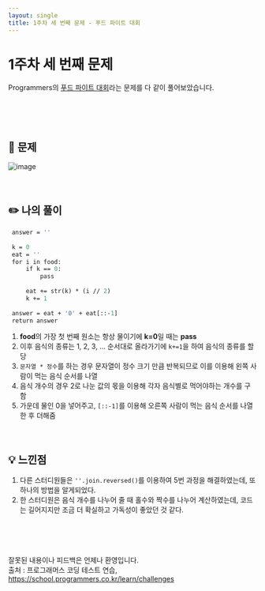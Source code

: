 ```yaml
---
layout: single
title: 1주차 세 번째 문제 - 푸드 파이트 대회
---
```






# 1주차 세 번째 문제
Programmers의 [푸드 파이트 대회](https://school.programmers.co.kr/learn/courses/30/lessons/134240)라는 문제를 다 같이 풀어보았습니다.





<br><br><br>
 ## 📖 문제
 ![image](https://user-images.githubusercontent.com/97678547/221114200-3bd90e26-d59a-4059-a7a1-c1b3d69a79b0.png)
 <br><br><br>
 ## ✏️ 나의 풀이

  ```def solution(food):
   answer = ''
   
   k = 0
   eat = ''
   for i in food: 
       if k == 0:
           pass
       
       eat += str(k) * (i // 2)
       k += 1
   
   answer = eat + '0' + eat[::-1]
   return answer
  ```
  1. **food**의 가장 첫 번째 원소는 항상 물이기에 **k=0**일 때는 **pass**
  2. 이후 음식의 종류는 1, 2, 3, ... 순서대로 올라가기에 ```k+=1```을 하여 음식의 종류를 할당
  3. ```문자열 * 정수```를 하는 경우 문자열이 정수 크기 만큼 반복되므로 이를 이용해 왼쪽 사람이 먹는 음식 순서를 나열
  4. 음식 개수의 경우 2로 나눈 값의 몫을 이용해 각자 음식별로 먹어야하는 개수를 구함
  5. 가운데 물인 0을 넣어주고, ```[::-1]```를 이용해 오른쪽 사람이 먹는 음식 순서를 나열한 후 더해줌
  <br><br><br>
 ## 💡 느낀점
  1. 다른 스터디원들은 ```''.join.reversed()```를 이용하여 5번 과정을 해결하였는데, 또 하나의 방법을 알게되었다.
  2. 한 스터디원은 음식 개수를 나누어 줄 때 홀수와 짝수를 나누어 계산하였는데, 코드는 길어지지만 조금 더 확실하고 가독성이 좋았던 것 같다.

<br><br><br><br>
잘못된 내용이나 피드백은 언제나 환영입니다. <br>
출처 : 프로그래머스 코딩 테스트 연습, https://school.programmers.co.kr/learn/challenges

